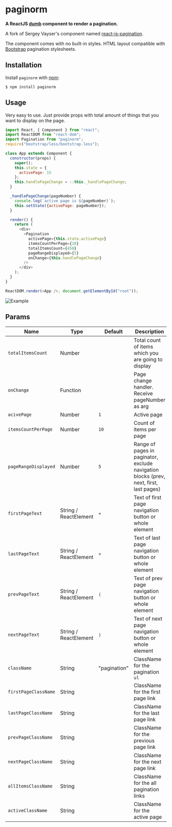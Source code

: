 # paginorm

**A ReactJS [dumb](https://medium.com/@dan_abramov/smart-and-dumb-components-7ca2f9a7c7d0) component to render a pagination.**

A fork of Sergey Vayser's component named [react-js-pagination](https://github.com/vayser/react-js-pagination).

The component comes with no built-in styles. HTML layout compatible with [Bootstrap](http://getbootstrap.com/components/#pagination) pagination stylesheets.

## Installation

Install `paginorm` with [npm](https://www.npmjs.com/):

```
$ npm install paginorm
```

## Usage

Very easy to use. Just provide props with total amount of things that you want to display on the page.

```js
import React, { Component } from "react";
import ReactDOM from "react-dom";
import Pagination from "paginorm";
require("bootstrap/less/bootstrap.less");

class App extends Component {
  constructor(props) {
    super();
    this.state = {
      activePage: 15
    };
    this.handlePageChange = ::this._handlePageChange;
  }

  _handlePageChange(pageNumber) {
    console.log(`active page is ${pageNumber}`);
    this.setState({activePage: pageNumber});
  }

  render() {
    return (
      <div>
        <Pagination
          activePage={this.state.activePage}
          itemsCountPerPage={10}
          totalItemsCount={450}
          pageRangeDisplayed={5}
          onChange={this.handlePageChange}
        />
      </div>
    );
  }
}

ReactDOM.render(<App />, document.getElementById("root"));

```

![Example](https://i.gyazo.com/9af4c2b9e20aa95a67597d3ca64efde3.png)

## Params

Name | Type | Default | Description
--- | --- | --- | --- |
`totalItemsCount` | Number | | Total count of items which you are going to display
`onChange` | Function | | Page change handler. Receive pageNumber as arg
`acivePage` | Number | `1` | Active page
`itemsCountPerPage` | Number | `10` | Count of items per  page
`pageRangeDisplayed` | Number | `5` | Range of pages in paginator, exclude navigation blocks (prev, next, first, last pages)
`firstPageText` | String / ReactElement | `«` | Text of first page navigation button or whole element
`lastPageText` | String / ReactElement | `»` | Text of last page navigation button or whole element
`prevPageText` | String / ReactElement | `⟨` | Text of prev page navigation button or whole element
`nextPageText` | String / ReactElement | `⟩` | Text of next page navigation button or whole element
`className` | String | "pagination" | ClassName for the pagination `ul`
`firstPageClassName` | String | | ClassName for the first page link
`lastPageClassName` | String | | ClassName for the last page link
`prevPageClassName` | String | | ClassName for the previous page link
`nextPageClassName` | String | | ClassName for the next page link
`allItemsClassName` | String | | ClassName for the all pagination links
`activeClassName` | String | | ClassName for the active page
